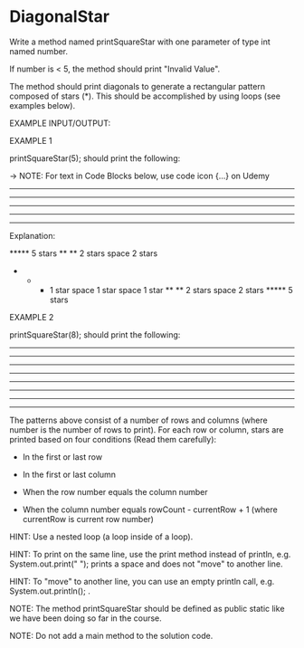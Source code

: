 # DiagonalStar
Write a method named printSquareStar with one parameter of type int named number. 

If number is < 5, the method should print "Invalid Value".

The method should print diagonals to generate a rectangular pattern composed of stars (*). This should be accomplished by using loops (see examples below).


EXAMPLE INPUT/OUTPUT:

EXAMPLE 1

printSquareStar(5); should print the following:

→ NOTE: For text in Code Blocks below, use code icon {...}  on Udemy

*****
** **
* * *
** **
*****


Explanation:

*****   5 stars
** **   2 stars space 2 stars
* * *   1 star space 1 star space 1 star
** **   2 stars space 2 stars
*****   5 stars


EXAMPLE 2

printSquareStar(8); should print the following:

********
**    **
* *  * *
*  **  *
*  **  *
* *  * *
**    **
********


The patterns above consist of a number of rows and columns (where number is the number of rows to print). For each row or column, stars are printed based on four conditions (Read them carefully):

* In the first or last row

* In the first or last column

* When the row number equals the column number

* When the column number equals rowCount - currentRow + 1 (where currentRow is current row number)


HINT: Use a nested loop (a loop inside of a loop).

HINT: To print on the same line, use the print method instead of println, e.g. System.out.print(" "); prints a space and does not "move" to another line.

HINT: To "move" to another line, you can use an empty println call, e.g. System.out.println(); .

NOTE: The method printSquareStar should be defined as public static like we have been doing so far in the course.

NOTE: Do not add a main method to the solution code.

